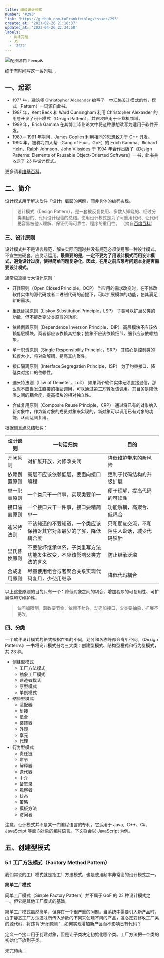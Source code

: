 ```yaml
---
title: 细谈设计模式
number: '#293'
link: 'https://github.com/toFrankie/blog/issues/293'
created_at: '2023-02-26 21:10:37'
updated_at: '2023-04-26 22:34:58'
labels:
  - 尚未完结
  - JS
  - '2022'
---
```

![配图源自 Freepik](https://cdn.jsdelivr.net/gh/toFrankie/blog/images/1677417091573.png)

终于有时间写这一系列啦...

## 一、起源

* 1977 年，建筑师 Christopher Alexander 编写了一本汇集设计模式的书，模式（Pattern）一词源自此书。
* 1987 年，Kent Beck 和 Ward Cunningham 利用 Christopher Alexander 的思想开发了设计模式（Design Pattern），并首次应用于计算机领域。
* 1989 年，Erich Gamma 在其博士毕业论文中将这种思想改写为适用于软件开发。
* 1989 ~ 1991 年期间，James Coplien 利用相同的思想致力于 C++ 开发。
* 1994 年，被称为四人帮（Gang of Four，GoF）的 Erich Gamma、Richard Helm、Ralph Johnson、John Vlissides 于 1994 年合作出版了《Design Patterns: Elements of Reusable Object-Oriented Software》一书，此书共收录了 23 种设计模式。

更多请看[维基百科](https://www.wikiwand.com/en/Software_design_pattern)。

## 二、简介

设计模式用于解决软件「设计」层面的问题，而非具体的编码实现。

> 设计模式（Design Pattern），是一套被反复使用、多数人知晓的、经过分类编目的、代码设计经验的总结。使用设计模式是为了可重用代码、让代码更容易被他人理解、保证代码可靠性、程序的重用性。 （摘自[百度百科](https://baike.baidu.com/item/软件设计模式/2117635)）

### 三、设计原则

设计模式并不是语言规范，解决实际问题时并没有规范必须使用哪一种设计模式，不宜生搬硬套，应灵活运用。**最重要的是，一定不要为了用设计模式而用设计模式，避免设计过度，使得简单问题复杂化。因此，在用之前应思考问题本身是否需要设计模式。**

通常应遵循七大设计原则：


* 开闭原则（Open Closed Principle，OCP）
  当应用的需求改变时，在不修改软件实体的源代码或者二进制代码的前提下，可以扩展模块的功能，使其满足新的需求。

* 里氏替换原则（Liskov Substitution Principle，LSP）
  子类可以扩展父类的功能，但不能改变父类原有的功能。

* 依赖倒置原则（Dependence Inversion Principle，DIP）
  高层模块不应该依赖低层模块，两者都应该依赖其抽象；抽象不应该依赖细节，细节应该依赖抽象。

* 单一职责原则（Single Responsibility Principle，SRP）
  其核心是控制类的粒度大小、将对象解耦、提高其内聚性。

* 接口隔离原则（Interface Segregation Principle，ISP）
  为了约束接口、降低类对接口的依赖性。

* 迪米特法则（Law of Demeter，LoD）
  如果两个软件实体无须直接通信，那么就不应当发生直接的相互调用，可以通过第三方转发该调用。其目的是降低类之间的耦合度，提高模块的相对独立性。

* 合成复用原则（Composite Reuse Principle，CRP）
  通过将已有的对象纳入新对象中，作为新对象的成员对象来实现的，新对象可以调用已有对象的功能，从而达到复用。

根据侧重点总结归纳：

| 设计原则 | 一句话归纳 | 目的 |
| --- | --- | --- |
| 开闭原则 | 对扩展开放，对修改关闭 | 降低维护带来的新风险 |
| 依赖倒置原则 | 高层不应该依赖低层，要面向接口编程 | 更利于代码结构的升级扩展 |
| 单一职责原则 | 一个类只干一件事，实现类要单一 | 便于理解，提高代码的可读性 |
| 接口隔离原则 | 一个接口只干一件事，接口要精简单一 | 功能解耦，高聚合、低耦合 |
| 迪米特法则 | 不该知道的不要知道，一个类应该保持对其它对象最少的了解，降低耦合度 | 只和朋友交流，不和陌生人说话，减少代码臃肿 |
| 里氏替换原则 | 不要破坏继承体系，子类重写方法功能发生改变，不应该影响父类方法的含义 | 防止继承泛滥 |
| 合成复用原则 | 尽量使用组合或者聚合关系实现代码复用，少使用继承 | 降低代码耦合 |

以上这些原则的目的只有一个：降低对象之间的耦合，增加程序的可复用性、可扩展性和可维护性。

> 访问加限制，函数要节俭，依赖不允许，动态加接口，父类要抽象，扩展不更改。

### 四、分类

一个软件设计模式的格式根据作者的不同，划分和名称等都会有所不同。《Design Patterns》一书将设计模式分为三大类：创建型模式、结构型模式和行为型模式，共 23 种。

* 创建型模式
  * 工厂方法模式
  * 抽象工厂模式
  * 建造者模式
  * 原型模式
  * 单例模式
* 结构型模式
  * 适配器
  * 桥接
  * 组合
  * 装饰器
  * 外观
  * 享元
  * 代理
* 行为型模式
  * 责任链
  * 命令
  * 解释器
  * 迭代器
  * 中介
  * 备忘录
  * 观察者
  * 状态
  * 策略
  * 模板方法
  * 访问者

注意，设计模式并不是某一门编程语言的专利，它适用于 Java、C++、C#、JavaScript 等面向对象的编程语言。下文将会以 JavaScript 为例。

## 五、创建型模式

### 5.1 工厂方法模式（Factory Method Pattern）

我们常说的工厂模式就是指工厂方法模式，也是使用频率非常高的设计模式之一。

**简单工厂模式**

简单工厂模式（Simple Factory Pattern）并不属于 GoF 的 23 种设计模式之一。但它是其他工厂模式的基础。





简单工厂模式虽然简单，但存在一个很严重的问题。当系统中需要引入新产品时，由于静态工厂方法通过所传入参数的不同来创建不同的产品，这必定要修改工厂类的源代码，将违背“开闭原则”，如何实现增加新产品而不影响已有代码？




定义一个接口用于创建对象，但是让子类决定初始化哪个类。工厂方法把一个类的初始化下放到子类。

未完待续...

<!--



## References

* [JavaScript设计模式es6（23种)](https://juejin.cn/post/6844904032826294286)
* [设计模式（RUNOOB）](https://www.runoob.com/design-pattern/design-pattern-tutorial.html)
* [软件设计模式概述](http://c.biancheng.net/view/1317.html)
* [设计模式](https://segmentfault.com/u/yu_5e842f4043ba6/articles?sort=newest&page=5)
-->
